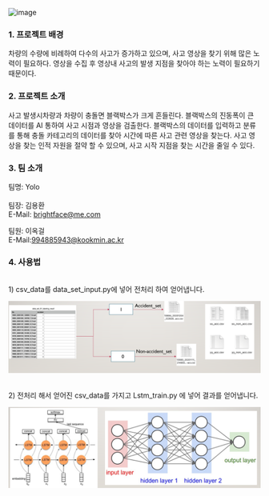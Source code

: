 ![image](https://user-images.githubusercontent.com/17923737/124292435-864e8b00-db90-11eb-9109-14281942bec2.png)


### 1. 프로젝트 배경
 차량의 수량에 비례하여 다수의 사고가 증가하고 있으며, 사고 영상을 찾기 위해 많은 노력이 필요하다. 
 영상을 수집 후 영상내 사고의 발생 지점을 찾아야 하는 노력이 필요하기 때문이다.
<br/>



### 2. 프로젝트 소개 
사고 발생시차량과 차량이 충돌면 블랙박스가 크게 흔들린다. 블랙박스의 진동폭이 큰 데이터를 AI 통하여 사고 시점과 영상을 검출한다. 블랙박스의 데이터를 입력하고 분류를 통해 충돌 카테고리의 데이터를 찾아 시간에 따른 사고 관련 영상을 찾는다.
	사고 영상을 찾는 인적 자원을 절약 할 수 있으며, 사고 시작 지점을 찾는 시간을 줄일 수 있다.
<br/>

### 3. 팀 소개

팀명: Yolo
<br/>
<br/>
팀장: 김용환<br/>
E-Mail: brightface@me.com<br/>

팀원: 이옥걸<br/> 
E-Mail:994885943@kookmin.ac.kr
<br/>



### 4. 사용법
<div align="center">

</div>
<br/>
1) csv_data를 data_set_input.py에 넣어 전처리 하여 얻어냅니다.</br>
<div align="center">
<p><img src="/doc/Images/2.PNG"></p>

</div>
<br/>
2) 전처리 해서 얻어진 csv_data를 가지고 Lstm_train.py 에 넣어 결과를 얻어냅니다.</br>
<p><img src="/doc/Images/1.PNG"></p>


<div align="center">

</div>
<br/>
</br>

 
 



